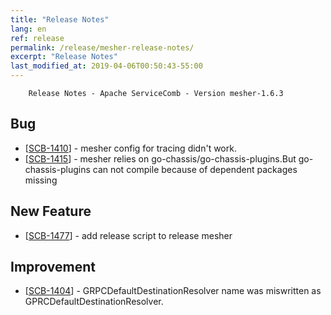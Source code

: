 ```yaml
---
title: "Release Notes"
lang: en
ref: release
permalink: /release/mesher-release-notes/
excerpt: "Release Notes"
last_modified_at: 2019-04-06T00:50:43-55:00
---
```



        Release Notes - Apache ServiceComb - Version mesher-1.6.3
            
<h2>        Bug
</h2>
<ul>
<li>[<a href='https://issues.apache.org/jira/browse/SCB-1410'>SCB-1410</a>] -         mesher config for tracing didn&#39;t work.
</li>
<li>[<a href='https://issues.apache.org/jira/browse/SCB-1415'>SCB-1415</a>] -         mesher relies on go-chassis/go-chassis-plugins.But go-chassis-plugins can not compile because of dependent packages missing 
</li>
</ul>
            
<h2>        New Feature
</h2>
<ul>
<li>[<a href='https://issues.apache.org/jira/browse/SCB-1477'>SCB-1477</a>] -         add release script to release mesher
</li>
</ul>
    
<h2>        Improvement
</h2>
<ul>
<li>[<a href='https://issues.apache.org/jira/browse/SCB-1404'>SCB-1404</a>] -         GRPCDefaultDestinationResolver name was miswritten as GPRCDefaultDestinationResolver.
</li>
</ul>
                                                                                                                                                    